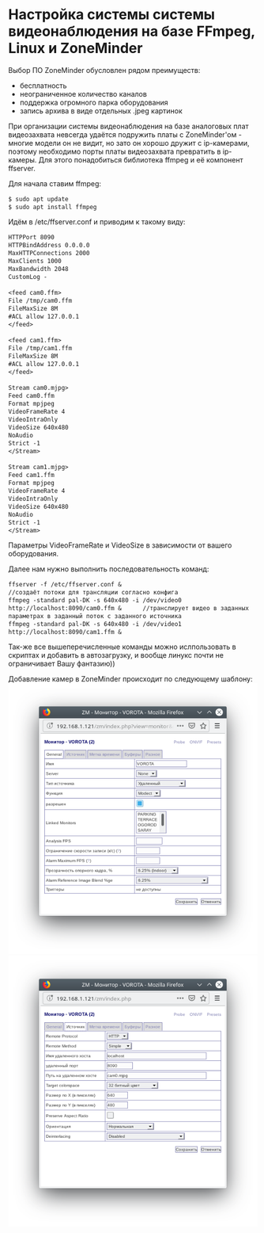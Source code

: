 # Настройка системы системы видеонаблюдения на базе FFmpeg, Linux и ZoneMinder

Выбор ПО ZoneMinder обусловлен рядом преимуществ:
- бесплатность
- неограниченное количество каналов
- поддержка огромного парка оборудования
- запись архива в виде отдельных .jpeg картинок

При организации системы видеонаблюдения на базе аналоговых плат видеозахвата невсегда удаётся подружить платы с ZoneMinder'ом - многие модели он не видит,
но зато он хорошо дружит с ip-камерами, поэтому необходимо порты платы видеозахвата превратить в ip-камеры.
Для этого понадобиться библиотека ffmpeg и её компонент ffserver.

Для начала ставим ffmpeg:

	$ sudo apt update 
	$ sudo apt install ffmpeg

Идём в /etc/ffserver.conf и приводим к такому виду:

	HTTPPort 8090
	HTTPBindAddress 0.0.0.0
	MaxHTTPConnections 2000
	MaxClients 1000
	MaxBandwidth 2048
	CustomLog -

	<feed cam0.ffm>
	File /tmp/cam0.ffm
	FileMaxSize 8M
	#ACL allow 127.0.0.1
	</feed>

	<feed cam1.ffm>
	File /tmp/cam1.ffm
	FileMaxSize 8M
	#ACL allow 127.0.0.1
	</feed>

	Stream cam0.mjpg>
	Feed cam0.ffm
	Format mpjpeg
	VideoFrameRate 4
	VideoIntraOnly
	VideoSize 640x480
	NoAudio
	Strict -1
	</Stream>

	Stream cam1.mjpg>
	Feed cam1.ffm
	Format mpjpeg
	VideoFrameRate 4
	VideoIntraOnly
	VideoSize 640x480
	NoAudio
	Strict -1
	</Stream>

Параметры VideoFrameRate и VideoSize в зависимости от вашего оборудования.

Далее нам нужно выполнить последовательность команд:

	ffserver -f /etc/ffserver.conf &                                                        //создаёт потоки для трансляции согласно конфига
	ffmpeg -standard pal-DK -s 640x480 -i /dev/video0 http://localhost:8090/cam0.ffm &      //транслирует видео в заданных параметрах в заданный поток с заданного источника
	ffmpeg -standard pal-DK -s 640x480 -i /dev/video1 http://localhost:8090/cam1.ffm &

Так-же все вышеперечисленные команды можно ислпользовать в скриптах и добавить в автозагрузку, и вообще линукс почти не ограничивает Вашу фантазию))

Добавление камер в ZoneMinder происходит по следующему шаблону:
![](https://github.com/25RUS/instructions/blob/master/images/video_surveillance/123.png)
![](https://github.com/25RUS/instructions/blob/master/images/video_surveillance/1234.png)
 



